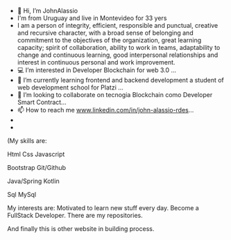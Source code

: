 - 👋 Hi, I’m JohnAlassio
-    I'm from Uruguay and live in Montevideo for 33 yers
-    I am a person of integrity, efficient, responsible and punctual, creative and recursive character, with a broad sense of belonging and commitment to the objectives of the organization, great learning capacity; spirit of collaboration, ability to work in teams, adaptability to change and continuous learning,  good interpersonal relationships and interest in continuous personal and work improvement.
- 💻 I’m interested in Developer Blockchain for web 3.0 ...
- 🌱 I’m currently learning frontend and backend development a student of web development school for Platzi ...
- 💞️ I’m looking to collaborate on tecnogia Blockchain como Developer Smart Contract...
- 📫 How to reach me www.linkedin.com/in/john-alassio-rdes...
- 
- 
(My skills are:

Html
Css
Javascript

Bootstrap
Git/Github

Java/Spring
Kotlin

Sql
MySql

My interests are:
Motivated to learn new stuff every day.
Become a FullStack Developer.
There are my repositories.

And finally this is other website in building process. 
<!---
JohnAlassio/JohnAlassio is a ✨ special ✨ repository because its `README.md` (this file) appears on your GitHub profile.
You can click the Preview link to take a look at your changes.
--->
